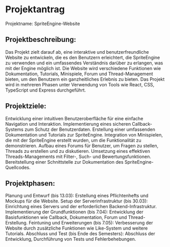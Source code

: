 # Projektantrag
Projektname:
SpriteEngine-Website

## Projektbeschreibung:
Das Projekt zielt darauf ab, eine interaktive und benutzerfreundliche Website zu entwickeln, die es den Benutzern erleichtert, die SpriteEngine zu verwenden und ein umfassendes Verständnis darüber zu erlangen, was mit der Engine möglich ist. Die Website wird verschiedene Funktionen wie Dokumentation, Tutorials, Minispiele, Forum und Thread-Management bieten, um den Benutzern ein ganzheitliches Erlebnis zu bieten. Das Projekt wird in mehreren Phasen unter Verwendung von Tools wie React, CSS, TypeScript und Express durchgeführt.

## Projektziele:
Entwicklung einer intuitiven Benutzeroberfläche für eine einfache Navigation und Interaktion.
Implementierung eines sicheren Callback-Systems zum Schutz der Benutzerdaten.
Erstellung einer umfassenden Dokumentation und Tutorials zur SpriteEngine.
Integration von Minispielen, die mit der SpriteEngine erstellt wurden, um die Funktionalität zu demonstrieren.
Aufbau eines Forums für Benutzer, um Fragen zu stellen, Threads zu erstellen und zu diskutieren.
Umsetzung eines effektiven Threads-Managements mit Filter-, Such- und Bewertungsfunktionen.
Bereitstellung einer Schnittstelle zur Dokumentation des SpriteEngine-Quellcodes.

## Projektphasen:
Planung und Entwurf (bis 13.03): Erstellung eines Pflichtenhefts und Mockups für die Website.
Setup der Serverinfrastruktur (bis 30.03): Einrichtung eines Servers und der erforderlichen Backend-Infrastruktur.
Implementierung der Grundfunktionen (bis 7.04): Entwicklung der Basisfunktionen wie Callback, Dokumentation, Forum und Thread-Erstellung.
Feintuning und Erweiterungen (bis 7.05): Verbesserung der Website durch zusätzliche Funktionen wie Like-System und weitere Tutorials.
Abschluss und Test (bis Ende des Semesters): Abschluss der Entwicklung, Durchführung von Tests und Fehlerbehebungen.